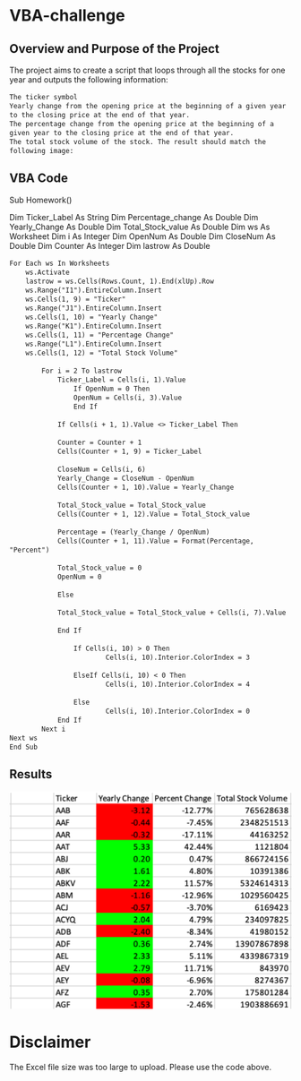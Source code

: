 # VBA-challenge

## Overview and Purpose of the Project
The project aims to create a script that loops through all the stocks for one year and outputs the following information:
```
The ticker symbol
Yearly change from the opening price at the beginning of a given year to the closing price at the end of that year.
The percentage change from the opening price at the beginning of a given year to the closing price at the end of that year.
The total stock volume of the stock. The result should match the following image:
```
## VBA Code 
Sub Homework()

Dim Ticker_Label As String
Dim Percentage_change As Double
Dim Yearly_Change As Double
Dim Total_Stock_value As Double
Dim ws As Worksheet
Dim i As Integer
Dim OpenNum As Double
Dim CloseNum As Double
Dim Counter As Integer
Dim lastrow As Double

    For Each ws In Worksheets
        ws.Activate
        lastrow = ws.Cells(Rows.Count, 1).End(xlUp).Row
        ws.Range("I1").EntireColumn.Insert
        ws.Cells(1, 9) = "Ticker"
        ws.Range("J1").EntireColumn.Insert
        ws.Cells(1, 10) = "Yearly Change"
        ws.Range("K1").EntireColumn.Insert
        ws.Cells(1, 11) = "Percentage Change"
        ws.Range("L1").EntireColumn.Insert
        ws.Cells(1, 12) = "Total Stock Volume"
        
            For i = 2 To lastrow
                Ticker_Label = Cells(i, 1).Value
                    If OpenNum = 0 Then
                    OpenNum = Cells(i, 3).Value
                    End If
                
                If Cells(i + 1, 1).Value <> Ticker_Label Then
            
                Counter = Counter + 1
                Cells(Counter + 1, 9) = Ticker_Label
                          
                CloseNum = Cells(i, 6)
                Yearly_Change = CloseNum - OpenNum
                Cells(Counter + 1, 10).Value = Yearly_Change
                
                Total_Stock_value = Total_Stock_value
                Cells(Counter + 1, 12).Value = Total_Stock_value
                
                Percentage = (Yearly_Change / OpenNum)
                Cells(Counter + 1, 11).Value = Format(Percentage, "Percent")
                
                Total_Stock_value = 0
                OpenNum = 0
                
                Else
                
                Total_Stock_value = Total_Stock_value + Cells(i, 7).Value
            
                End If
             
                    If Cells(i, 10) > 0 Then
                            Cells(i, 10).Interior.ColorIndex = 3
                
                    ElseIf Cells(i, 10) < 0 Then
                            Cells(i, 10).Interior.ColorIndex = 4
                    
                    Else
                            Cells(i, 10).Interior.ColorIndex = 0
                End If
            Next i
    Next ws
    End Sub

## Results 
![Formatted Cells](https://github.com/wteklay/VBA-challenge/blob/d48a35757676204c0449e340ae052d11f8c1cfc7/Screenshot%202023-03-06%20165014.png)
# Disclaimer 
The Excel file size was too large to upload. Please use the code above. 
